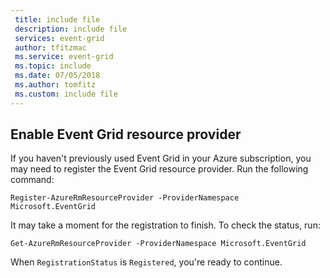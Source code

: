 ```yaml
---
 title: include file
 description: include file
 services: event-grid
 author: tfitzmac
 ms.service: event-grid
 ms.topic: include
 ms.date: 07/05/2018
 ms.author: tomfitz
 ms.custom: include file
---
```


## Enable Event Grid resource provider

If you haven't previously used Event Grid in your Azure subscription, you may need to register the Event Grid resource provider. Run the following command:

```azurepowershell-interactive
Register-AzureRmResourceProvider -ProviderNamespace Microsoft.EventGrid
```

It may take a moment for the registration to finish. To check the status, run:

```azurepowershell-interactive
Get-AzureRmResourceProvider -ProviderNamespace Microsoft.EventGrid
```

When `RegistrationStatus` is `Registered`, you're ready to continue.